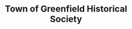 ---
layout: repo
title: "Town of Greenfield Historical Society"
id: 20130
permalink: repos/20130/
---